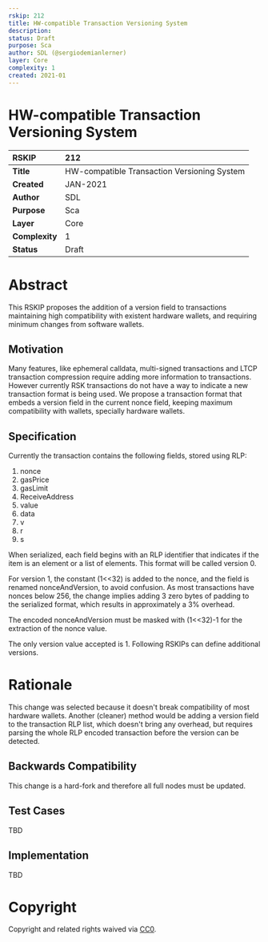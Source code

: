 ```yaml
---
rskip: 212
title: HW-compatible Transaction Versioning System
description: 
status: Draft
purpose: Sca
author: SDL (@sergiodemianlerner)
layer: Core
complexity: 1
created: 2021-01
---
```

# HW-compatible Transaction Versioning System


|RSKIP          | 212 |
| :------------ |:-------------|
|**Title**      |HW-compatible Transaction Versioning System|
|**Created**    |JAN-2021 |
|**Author**     | SDL |
|**Purpose**    |Sca |
|**Layer**      |Core |
|**Complexity** |1 |
|**Status**     |Draft |


# **Abstract**

This RSKIP proposes the addition of a version field to transactions maintaining high compatibility with existent hardware wallets, and requiring minimum changes from software wallets.

## Motivation

Many features, like ephemeral calldata, multi-signed transactions and LTCP transaction compression require adding more information to transactions. However currently RSK transactions do not have a way to indicate a new transaction format is being used. We propose a transaction format that embeds a version field in the current nonce field, keeping maximum compatibility with wallets, specially hardware wallets.



## Specification

Currently the transaction contains the following fields, stored using RLP:

1. nonce
2. gasPrice
3. gasLimit
4. ReceiveAddress
5. value
6. data
7. v
8. r
9. s

When serialized, each field begins with an RLP identifier that indicates if the item is an element or a list of elements. This format will be called version 0.

For version 1, the constant (1<<32) is added to the nonce, and the field is renamed nonceAndVersion, to avoid confusion. As most transactions have nonces below 256, the change implies adding 3 zero bytes of padding to the serialized format, which results in approximately a 3% overhead. 

The encoded nonceAndVersion must be masked with (1<<32)-1 for the extraction of the nonce value.

The only version value accepted is 1. Following RSKIPs can define additional versions. 

# Rationale

This change was selected because it doesn't break compatibility of most hardware wallets. Another (cleaner) method would be adding a version field to the transaction RLP list, which doesn't bring any overhead, but requires parsing the whole RLP encoded transaction before the version can be detected.

## Backwards Compatibility

This change is a hard-fork and therefore all full nodes must be updated. 

## Test Cases

TBD

## Implementation

TBD


# **Copyright**

Copyright and related rights waived via [CC0](https://creativecommons.org/publicdomain/zero/1.0/).


